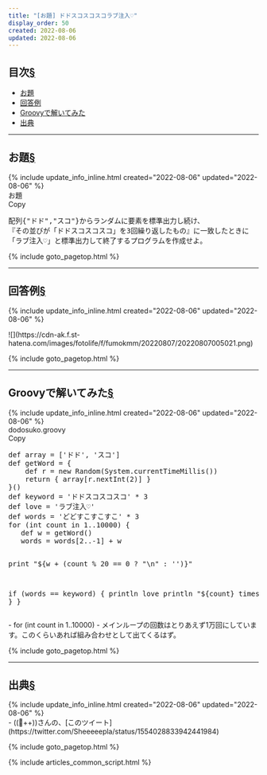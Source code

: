 ```yaml
---
title: "[お題] ドドスコスコスコラブ注入♡"
display_order: 50
created: 2022-08-06
updated: 2022-08-06
---
```


## <a name="index">目次</a><a class="heading-anchor-permalink" href="#目次">§</a>

<ul id="index_ul">
<li><a href="#お題">お題</a></li>
<li><a href="#回答例">回答例</a></li>
<li><a href="#Groovyで解いてみた">Groovyで解いてみた</a></li>
<li><a href="#出典">出典</a></li>
</ul>

* * *
## <a name="お題">お題</a><a class="heading-anchor-permalink" href="#お題">§</a>
<div class="chapter-updated">{% include update_info_inline.html created="2022-08-06" updated="2022-08-06" %}</div>
<div class="code-box">
<div class="title">お題</div>
<div class="copy-button">Copy</div>
<pre>
配列{"ドド","スコ"}からランダムに要素を標準出力し続け、  
『その並びが「ドドスコスコスコ」を3回繰り返したもの』に一致したときに  
「ラブ注入♡」と標準出力して終了するプログラムを作成せよ。
</pre>
</div>

{% include goto_pagetop.html %}

* * *
## <a name="回答例">回答例</a><a class="heading-anchor-permalink" href="#回答例">§</a>
<div class="chapter-updated">{% include update_info_inline.html created="2022-08-06" updated="2022-08-06" %}</div>
<p class="center size-6" markdown="span">
![](https://cdn-ak.f.st-hatena.com/images/fotolife/f/fumokmm/20220807/20220807005021.png)
</p>

{% include goto_pagetop.html %}

* * *
## <a name="Groovyで解いてみた">Groovyで解いてみた</a><a class="heading-anchor-permalink" href="#Groovyで解いてみた">§</a>
<div class="chapter-updated">{% include update_info_inline.html created="2022-08-06" updated="2022-08-06" %}</div>
<div class="code-box">
<div class="title">dodosuko.groovy</div>
<div class="copy-button">Copy</div>
<pre>
def array = ['ドド', 'スコ']
def getWord = {
    def r = new Random(System.currentTimeMillis())
    return { array[r.nextInt(2)] }
}()
def keyword = 'ドドスコスコスコ' * 3
def love = 'ラブ注入♡'
def words = 'どどすこすこすこ' * 3
for (int count in 1..10000) {
   def w = getWord()
   words = words[2..-1] + w

   print "${w + (count % 20 == 0 ? "\n" : '')}"

   if (words == keyword) {
       println love
       println "${count} times."
       break
   }
}
</pre>
</div>
- for (int count in 1..10000)
  - メインループの回数はとりあえず1万回にしています。このくらいあれば組み合わせとして出てくるはず。

{% include goto_pagetop.html %}

* * *
## <a name="出典">出典</a><a class="heading-anchor-permalink" href="#出典">§</a>
<div class="chapter-updated">{% include update_info_inline.html created="2022-08-06" updated="2022-08-06" %}</div>
- ((🐑++))さんの、[このツイート](https://twitter.com/Sheeeeepla/status/1554028833942441984)

{% include goto_pagetop.html %}

{% include articles_common_script.html %}
